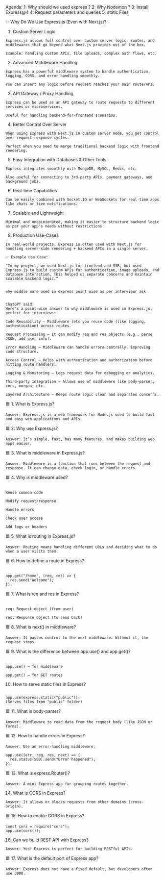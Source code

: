 

Agenda:
  1: Why should we used express ?
  2: Why Nodemon ?
  3: Install Express@4
  4: Request parameters and queries
  5: static Files


  ✨ Why Do We Use Express.js (Even with Next.js)?
1. Custom Server Logic
```
Express.js allows full control over custom server logic, routes, and middlewares that go beyond what Next.js provides out of the box.

Example: handling custom APIs, file uploads, complex auth flows, etc.
```
2. Advanced Middleware Handling
```
Express has a powerful middleware system to handle authentication, logging, CORS, and error handling smoothly.

You can insert any logic before request reaches your main route/API.
```
3. API Gateway / Proxy Handling
```
Express can be used as an API gateway to route requests to different services or microservices.

Useful for handling backend-for-frontend scenarios.
```
4. Better Control Over Server
```
When using Express with Next.js in custom server mode, you get control over request-response cycles.

Perfect when you need to merge traditional backend logic with frontend rendering.
```
5. Easy Integration with Databases & Other Tools
```
Express integrates smoothly with MongoDB, MySQL, Redis, etc.

Also useful for connecting to 3rd-party APIs, payment gateways, and background jobs.
```
6. Real-time Capabilities
```
Can be easily combined with Socket.IO or WebSockets for real-time apps like chats or live notifications.
```
7. Scalable and Lightweight
```
Minimal and unopinionated, making it easier to structure backend logic as per your app’s needs without restrictions.
```
8. Production Use-Cases
```
In real-world projects, Express is often used with Next.js for handling server-side rendering + backend APIs in a single server.

✅ Example Use Case:

“In my project, we used Next.js for frontend and SSR, but used Express.js to build custom APIs for authentication, image uploads, and database interaction. This helped us separate concerns and maintain scalable backend logic.”


why middle ware used in express point wise as per interviewr ask


ChatGPT said:
Here’s a point-wise answer to why middleware is used in Express.js, perfect for interviews:

Code Reusability – Middleware lets you reuse code (like logging, authentication) across routes.

Request Processing – It can modify req and res objects (e.g., parse JSON, add user info).

Error Handling – Middleware can handle errors centrally, improving code structure.

Access Control – Helps with authentication and authorization before hitting route handlers.

Logging & Monitoring – Logs request data for debugging or analytics.

Third-party Integration – Allows use of middleware like body-parser, cors, morgan, etc.

Layered Architecture – Keeps route logic clean and separates concerns.

```
🟦 1. What is Express.js?
```
Answer: Express.js is a web framework for Node.js used to build fast and easy web applications and APIs.
```
🟦 2. Why use Express.js?
```
Answer: It’s simple, fast, has many features, and makes building web apps easier.
```
🟦 3. What is middleware in Express.js?
```
Answer: Middleware is a function that runs between the request and response. It can change data, check login, or handle errors.
```
🟦 4. Why is middleware used?
```

Reuse common code

Modify request/response

Handle errors

Check user access

Add logs or headers
```
🟦 5. What is routing in Express.js?
```
Answer: Routing means handling different URLs and deciding what to do when a user visits them.
```
🟦 6. How to define a route in Express?
```

app.get("/home", (req, res) => {
  res.send("Welcome");
});
```
🟦 7. What is req and res in Express?
```

req: Request object (from user)

res: Response object (to send back)
```
🟦 8. What is next() in middleware?
```
Answer: It passes control to the next middleware. Without it, the request stops.
```
🟦 9. What is the difference between app.use() and app.get()?
```

app.use() → for middleware

app.get() → for GET routes
```
10. How to serve static files in Express?
```

app.use(express.static("public"));
(Serves files from "public" folder)
```
🟦 11. What is body-parser?
```
Answer: Middleware to read data from the request body (like JSON or forms).
```
🟦 12. How to handle errors in Express?
```
Answer: Use an error-handling middleware:

app.use((err, req, res, next) => {
  res.status(500).send("Error happened");
});
```
🟦 13. What is express.Router()?
```
Answer: A mini Express app for grouping routes together.
```
14. What is CORS in Express?
```
Answer: It allows or blocks requests from other domains (cross-origin).
```
🟦 15. How to enable CORS in Express?
```
const cors = require("cors");
app.use(cors());

```
16. Can we build REST API with Express?
```
Answer: Yes! Express is perfect for building RESTful APIs.
```
🟦 17. What is the default port of Express app?
```
Answer: Express does not have a fixed default, but developers often use 3000.
```
